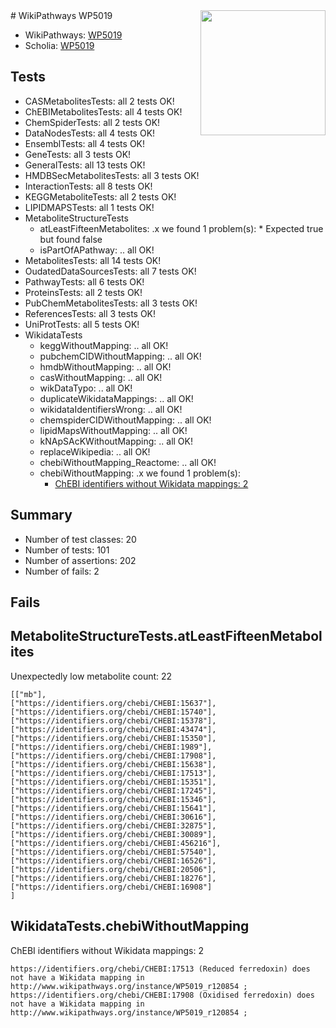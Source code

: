 <img style="float: right; width: 200px" src="https://upload.wikimedia.org/wikipedia/commons/thumb/8/83/Wplogo_with_text_500.png/640px-Wplogo_with_text_500.png" />
# WikiPathways WP5019

* WikiPathways: [WP5019](https://new.wikipathways.org/pathways/WP5019)
* Scholia: [WP5019](https://scholia.toolforge.org/wikipathways/WP5019)
## Tests
* CASMetabolitesTests: all 2 tests OK!
* ChEBIMetabolitesTests: all 4 tests OK!
* ChemSpiderTests: all 2 tests OK!
* DataNodesTests: all 4 tests OK!
* EnsemblTests: all 4 tests OK!
* GeneTests: all 3 tests OK!
* GeneralTests: all 13 tests OK!
* HMDBSecMetabolitesTests: all 3 tests OK!
* InteractionTests: all 8 tests OK!
* KEGGMetaboliteTests: all 2 tests OK!
* LIPIDMAPSTests: all 1 tests OK!
* MetaboliteStructureTests
    * atLeastFifteenMetabolites: .x we found 1 problem(s):
            * Expected true but found false
    * isPartOfAPathway: .. all OK!
* MetabolitesTests: all 14 tests OK!
* OudatedDataSourcesTests: all 7 tests OK!
* PathwayTests: all 6 tests OK!
* ProteinsTests: all 2 tests OK!
* PubChemMetabolitesTests: all 3 tests OK!
* ReferencesTests: all 3 tests OK!
* UniProtTests: all 5 tests OK!
* WikidataTests
    * keggWithoutMapping: .. all OK!
    * pubchemCIDWithoutMapping: .. all OK!
    * hmdbWithoutMapping: .. all OK!
    * casWithoutMapping: .. all OK!
    * wikDataTypo: .. all OK!
    * duplicateWikidataMappings: .. all OK!
    * wikidataIdentifiersWrong: .. all OK!
    * chemspiderCIDWithoutMapping: .. all OK!
    * lipidMapsWithoutMapping: .. all OK!
    * kNApSAcKWithoutMapping: .. all OK!
    * replaceWikipedia: .. all OK!
    * chebiWithoutMapping_Reactome: .. all OK!
    * chebiWithoutMapping: .x we found 1 problem(s):
        * [ChEBI identifiers without Wikidata mappings: 2](#a8d554ce)


## Summary

* Number of test classes: 20
* Number of tests: 101
* Number of assertions: 202
* Number of fails: 2

## Fails

<a name="3b0f9765" />

## MetaboliteStructureTests.atLeastFifteenMetabolites

Unexpectedly low metabolite count: 22

```
[["mb"],
["https://identifiers.org/chebi/CHEBI:15637"],
["https://identifiers.org/chebi/CHEBI:15740"],
["https://identifiers.org/chebi/CHEBI:15378"],
["https://identifiers.org/chebi/CHEBI:43474"],
["https://identifiers.org/chebi/CHEBI:15350"],
["https://identifiers.org/chebi/CHEBI:1989"],
["https://identifiers.org/chebi/CHEBI:17908"],
["https://identifiers.org/chebi/CHEBI:15638"],
["https://identifiers.org/chebi/CHEBI:17513"],
["https://identifiers.org/chebi/CHEBI:15351"],
["https://identifiers.org/chebi/CHEBI:17245"],
["https://identifiers.org/chebi/CHEBI:15346"],
["https://identifiers.org/chebi/CHEBI:15641"],
["https://identifiers.org/chebi/CHEBI:30616"],
["https://identifiers.org/chebi/CHEBI:32875"],
["https://identifiers.org/chebi/CHEBI:30089"],
["https://identifiers.org/chebi/CHEBI:456216"],
["https://identifiers.org/chebi/CHEBI:57540"],
["https://identifiers.org/chebi/CHEBI:16526"],
["https://identifiers.org/chebi/CHEBI:20506"],
["https://identifiers.org/chebi/CHEBI:18276"],
["https://identifiers.org/chebi/CHEBI:16908"]
]
```

<a name="a8d554ce" />

## WikidataTests.chebiWithoutMapping

ChEBI identifiers without Wikidata mappings: 2
```
https://identifiers.org/chebi/CHEBI:17513 (Reduced ferredoxin) does not have a Wikidata mapping in http://www.wikipathways.org/instance/WP5019_r120854 ; 
https://identifiers.org/chebi/CHEBI:17908 (Oxidised ferredoxin) does not have a Wikidata mapping in http://www.wikipathways.org/instance/WP5019_r120854 ; 
```

